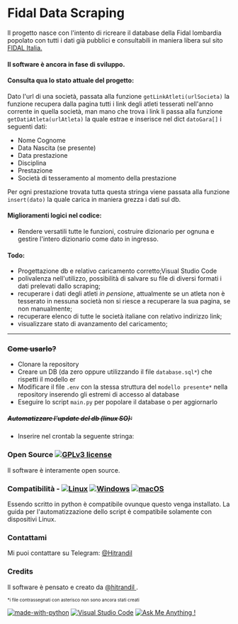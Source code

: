 # Fidal Data Scraping

Il progetto nasce con l'intento di ricreare il database della Fidal lombardia popolato con tutti i dati già pubblici e consultabili in maniera libera sul sito <a href="https://fidal.it"> FIDAL Italia. </a>

#### Il software è ancora in fase di sviluppo. 

#### Consulta qua lo stato attuale del progetto:

Dato l'url di una società, passata alla funzione `getLinkAtleti(urlSocieta)` la funzione recupera dalla pagina tutti i link degli atleti tesserati nell'anno corrente in quella società, man mano che trova i link li passa alla funzione `getDatiAtleta(urlAtleta)` la quale estrae e inserisce nel dict `datoGara[]` i seguenti dati:

* Nome Cognome
* Data Nascita (se presente)
* Data prestazione
* Disciplina
* Prestazione
* Società di tesseramento al momento della prestazione

Per ogni prestazione trovata tutta questa stringa viene passata alla funzione `insert(dato)` la quale carica in maniera grezza i dati sul db.

#### Miglioramenti logici nel codice:

* Rendere versatili tutte le funzioni, costruire dizionario per ognuna e gestire l'intero dizionario come dato in ingresso.

#### Todo:

* Progettazione db e relativo caricamento corretto;Visual Studio Code
* polivalenza nell'utilizzo, possibilità di salvare su file di diversi formati i dati prelevati dallo scraping;
* recuperare i dati degli atleti *in pensione*, attualmente se un atleta non è tesserato in nessuna società non si riesce a recuperare la sua pagina, se non manualmente;
* recuperare elenco di tutte le società italiane con relativo indirizzo link;
* visualizzare stato di avanzamento del caricamento;

<hr>

### ~~Come usarlo?~~

* Clonare la repository
* Creare un DB (da zero oppure utilizzando il file `database.sql*`)  che rispetti il modello er
* Modificare il file `.env` con la stessa struttura del `modello presente*`  nella repository inserendo gli estremi di accesso al database
* Eseguire lo script `main.py` per popolare il database o per aggiornarlo

##### ~~Automatizzare l'update del db (linux SO):~~

* Inserire nel crontab la seguente stringa:

### Open Source [![GPLv3 license](https://img.shields.io/badge/License-GPLv3-blue.svg)](http://perso.crans.org/besson/LICENSE.html)

Il software è interamente open source. 

### Compatibilità - [![Linux](https://svgshare.com/i/Zhy.svg)](https://svgshare.com/i/Zhy.svg) [![Windows](https://svgshare.com/i/ZhY.svg)](https://svgshare.com/i/ZhY.svg) [![macOS](https://svgshare.com/i/ZjP.svg)](https://svgshare.com/i/ZjP.svg)

Essendo scritto in python è compatibile ovunque questo venga installato. La guida per l'automatizzazione dello script è compatibile solamente con dispositivi Linux.

### Contattami

Mi puoi contattare su Telegram: <a href="https:t.me/hitrandil">@Hitrandil </a>

### Credits

Il software è pensato e creato da <a href = "https://github.com/Hitrandil/">@hitrandil </a>.

<span style = "font-size: 10px;"> *i file contrassegnati con asterisco non sono ancora stati creati </span>

[![made-with-python](https://img.shields.io/badge/Made%20with-Python-1f425f.svg)](https://www.python.org/)  [![Visual Studio Code](https://img.shields.io/badge/--007ACC?logo=visual%20studio%20code&logoColor=ffffff)](https://code.visualstudio.com/) [![Ask Me Anything !](https://img.shields.io/badge/Ask%20me-anything-1abc9c.svg)](https://GitHub.com/Naereen/ama)